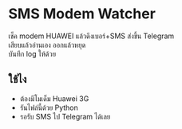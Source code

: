 # SMS Modem Watcher

เช็ค modem HUAWEI แล้วดึงเบอร์+SMS ส่งขึ้น Telegram  
เสียบแล้วอ่านเอง ออกแล้วหยุด  
บันทึก log ให้ด้วย

## ใช้ไง
- ต้องมีโมเด็ม Huawei 3G
- รันไฟล์นี้ด้วย Python
- รอรับ SMS ไป Telegram ได้เลย
